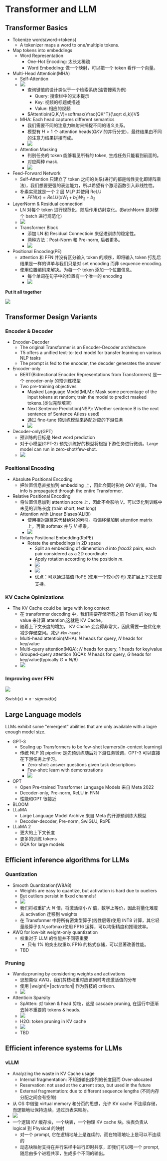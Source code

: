# Transformer and LLM

## Transformer Basics

- Tokenize words(word->tokens)
    - A tokenizer maps a word to one/multiple tokens.
- Map tokens into embeddings
    - Word Representation
        - One-Hot Encoding: 太长太稀疏
        - Word Embedding: 做一个映射，可以把一个 token 看作一个向量。
- Multi-Head Attentioin(MHA)
    - Self-Attention
    - ![](image/21.png)
        - 查询键值的设计类似于一个检索系统(油管搜索为例)
            - Query: 搜索栏中的文本提示
            - Key: 视频的标题或描述
            - Value: 相应的视频
        - $Attentioin(Q,K,V)=softmax(\frac{QK^T}{\sqrt d_k})V$
    - MHA: Each head captures different semantics
        - 我们需要不同的注意力映射来捕捉不同的语义关系。
        - 模型有 $H>1$ 个 attention heads($QKV$ 的并行分支)，最终结果由不同的注意力结果拼接而成。
        - ![](image/22.png)
    - Attention Masking
        - 判别任务的 token 能够看见所有的 token, 生成任务只能看到前面的。
        - 对应两种 mask.
        - ![](image/23.png)
- Feed-Forward Network
    - Self-Attention 只建立了 token 之间的关系(进行的都是线性变化即矩阵乘法)，我们想要更强的表达能力，所以希望有个激活函数引入非线性性。
    - 朴素实现就是一个 2 层 MLP 并使用 ReLU
        - $FFN(x)=ReLU(xW_1+b_1)W_2+b_2$
- LayerNorm & Residual connectioni
    - LN 对每个 token 进行规范化，随后作用仿射变化。(BatchNorm 是对整个 batch 进行规范化)
    - ![](image/24.png)
    - Transformer Block
        - 添加 LN 和 Residual Connectioin 来促进训练的稳定性。
        - 两种方法：Post-Norm 和 Pre-norm, 后者更多。
        - ![](image/25.png)
- Positional Encoding(PE)
    - attention 和 FFN 并没有区分输入 token 的顺序，即将输入 token 打乱后结果是一样的详单与我们只是对 set encoding 而非 sequence encoding.
    - 使用位置编码来解决。为每一个 token 添加一个位置信息。
        - 每个单词在句子中的位置有一个唯一的 encoding
        - ![](image/26.png)

**Put it all together**

![](image/27.png)


## Transformer Design Variants

### Encoder & Decoder

- Encoder-Decoder
    - The original Transformer is an Encoder-Decoder architecture
    - T5 offers a unified text-to-text model for transfer learning on various NLP tasks
    - The prompt is fed to the encoder, the decoder generates the answer
- Encoder-only
    - BERT(Bidrectional Enocder Representations from Transformers) 是一个 encoder-only 的预训练模型
    - Two pre-training objectives
        - Masked Language Model(MLM): Mask some percentage of the input tokens at random; train the model to predict masked tokens.(类似完型填空)
        - Next Sentence Prediction(NSP): Whether sentence B is the next sentence of Sentence A(less used)
        - 通过 fine-tune 预训练模型来适配对应的下游任务
        - ![](image/28.png)
- Decoder-only(GPT)
    - 预训练的目标是 Next word prediction
    - 对于小模型(GPT-2) 预先训练好的模型将根据下游任务进行微调。Large model can run in zero-shot/few-shot.
    - ![](image/29.png)

### Positional Encoding

- Absolute Positional Encoding
    - 把位置信息直接加到 embedding 上，因此会同时影响 $QKV$ 的值。The info is propagated through the entire Transformer.
- Relative Positional Encoding
    - 将位置信息加到 attention score 上，因此不会影响 $V$。可以泛化到训练中未见的训练长度 (train short, test long)
    - Attention with Linear Biases(ALiBi)
        - 使用相对距离来代替绝对的索引。将偏移量加到 attention matrix 上，再做 softmax 并与 $V$ 相乘。
        - ![](image/30.png)
    - Rotary Positional Embedding(RoPE)
        - Rotate the embeddings in 2D space
            - Split an embedding of dimenstion $d$ into $frac{d}{2}$ pairs, each pair considered as a 2D coordinate
            - Apply rotation according to the positioin $m$.
            - ![](image/31.png)
            - ![](image/32.png)
            - 优点：可以通过插值 RoPE (使用一个较小的 $\theta_i$) 来扩展上下文长度支持。

### KV Cache Opimizations

- The KV Cache could be large with long context
    - 在 transformer decoding 中，我们需要存储所有之前 Token 的 key 和 value 来计算 attention,这就是 KV Cache。
    - 随着上下文长度的增加， KV Cache 会变得非常大，因此需要一些优化来减少存储空间。减少 `#kv-heads`
    - Multi-head attentioin(MHA): $N$ heads for query, $N$ heads for key/value
    - Multi-query attention(MQA): $N$ heads for query, 1 heads for key/value
    - Grouped-query attention (GQA): $N$ heads for query, $G$ heads for key/value(typically $G=N/8$)
    - ![](image/33.png)

### Improving over FFN

![](image/34.png)

$Swish(x)=x\cdot sigmoid(x)$


## Large Language models

LLMs exhibit some "emergent" abilities that are only available with a lagre enough model size.

- GPT-3
    - Scaling up Transformers to be few-shot learners(in-context learning)
    - 传统 NLP 的 pipeline 是先预训练随后对下游任务微调，GPT-3 可以直接在下游任务上学习。
        - Zero-shot: answer questions given task descriptions
        - Few-shot: learn with demonstrations
        - ![](image/35.png)
- OPT
    - Open Pre-trained Transformer Language Models 来自 Meta 2022
    - Decoder-only, Pre-norm, ReLU in FNN
    - 性能和GPT 很接近
- BLOOM
- LLaMA
    - Large Language Model Archive 来自 Meta 的开源预训练大模型
    - Decoder-decoder, Pre-norm, SwiGLU, RoPE
- LLaMA 2
    - 更大的上下文长度
    - 更多的训练 tokens
    - GQA for large models


## Efficient inference algorithms for LLMs

### Quantization

- Smooth Quantization(W8A8)
    - Weights are easy to quantize, but activation is hard due to oueliers
    - But outliers persist in fixed channels!
    - ![](image/36.png)
    - 我们将权重扩大 $N$ 倍，将激活缩小 $N$ 倍，数学上等价，因此将量化难度从 activation 迁移到 weights
    - 在 Transformer 中将所有密集型算子(线性层等)使用 INT8 计算，其它轻量级算子(LN,softmax)使用 FP16 运算，可以均衡精度和推理效率。
- AWQ for low-bit weight-only quantization
    - 权重对于 LLM 的性能并不同等重要
        - 只有 1% 的突出权重以 FP16 的格式存储，可以显著改善性能。
    - TBD

### Pruning

- Wanda:pruning by considering weights and activations
    - 思想类似 AWQ，我们剪枝权重时应该同时考虑激活值的分布
    - 使用 $|weight|\times \Vert activation\Vert$ 作为剪枝的 critieon.
    - ![](image/37.png)
- Attentioin Sparsity
    - SpAtten: 对 token & head 剪枝，这是 cascade pruning, 在运行中逐渐去掉不重要的 tokens & heads.
    - ![](image/38.png)
    - H2O: token pruning in KV cache
    - ![](image/39.png)
    - TBD


## Efficient inference systems for LLMs

### vLLM

- Analyzing the waste in KV Cache usage
    - Internal fragmentation: 不知道输出序列的长度因而 Over-allocated
    - Reservation: not used at the current step, but used in the future
    - External fragmentation: due to different sequence lengths (不同内存分配之间会有空隙)
- 从 OS 中借鉴 virtual memory 和分页的思想，允许 KV cache 不连续存储，而逻辑地址保持连续，通过页表来映射。
- ![](image/40.png)
- 一个逻辑 KV 缓存块，一个块表，一个物理 KV cache 块。块表负责从 logical 到 Physical 的映射
    - 对一个 prompt, 它在逻辑地址上是连续的，而在物理地址上是可以不连续的
    - 动态块映射支持在并行采样中进行即时共享，即我们可以喂一个 prompt, 随后由多个进程共享，生成多个不同的输出。
